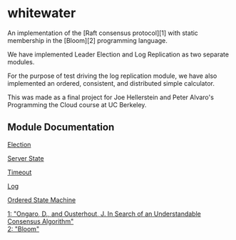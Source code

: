 whitewater
==========

An implementation of the [Raft consensus protocol][1] with static membership in the [Bloom][2] programming language.

We have implemented Leader Election and Log Replication as two separate
modules.

For the purpose of test driving the log replication module, we have also
implemented an ordered, consistent, and distributed simple calculator.

This was made as a final project for Joe Hellerstein and Peter Alvaro's Programming the Cloud course at UC Berkeley.

## Module Documentation

[Election](https://github.com/amidvidy/whitewater/blob/master/docs/election.md)

[Server State](https://github.com/amidvidy/whitewater/blob/master/docs/serverstate.md)

[Timeout](https://github.com/amidvidy/whitewater/blob/master/docs/timeout.md)

[Log](https://github.com/amidvidy/whitewater/blob/master/docs/log.md)

[Ordered State Machine](https://github.com/amidvidy/whitewater/blob/master/docs/orderedstatemachine.md)

[1: "Ongaro, D., and Ousterhout, J. In Search of an Understandable Consensus Algorithm"](https://ramcloud.stanford.edu/wiki/download/attachments/11370504/raft.pdf)  
[2: "Bloom"](http://www.bloom-lang.net/)

